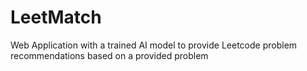 # LeetMatch
Web Application with a trained AI model to provide Leetcode problem recommendations based on a provided problem
